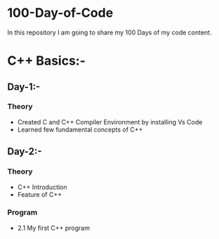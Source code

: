 # 100-Day-of-Code
In this repository I am going to share my 100 Days of my code content.

# C++ Basics:-

## Day-1:-

### Theory
* Created C and C++ Compiler Environment by installing Vs Code
* Learned few fundamental concepts of C++

## Day-2:-

### Theory
* C++ Introduction
* Feature of C++

### Program
* 2.1 My first C++ program
